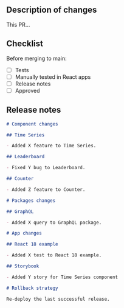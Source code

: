 ## Description of changes

This PR…

## Checklist

Before merging to main:

- [ ] Tests
- [ ] Manually tested in React apps
- [ ] Release notes
- [ ] Approved

## Release notes

```md
# Component changes

## Time Series

- Added X feature to Time Series.

## Leaderboard

- Fixed Y bug to Leaderboard.

## Counter

- Added Z feature to Counter.

# Packages changes

## GraphQL

- Added X query to GraphQL package.

# App changes

## React 18 example

- Added X test to React 18 example.

## Storybook

- Added Y story for Time Series component

# Rollback strategy

Re-deploy the last successful release.
```
